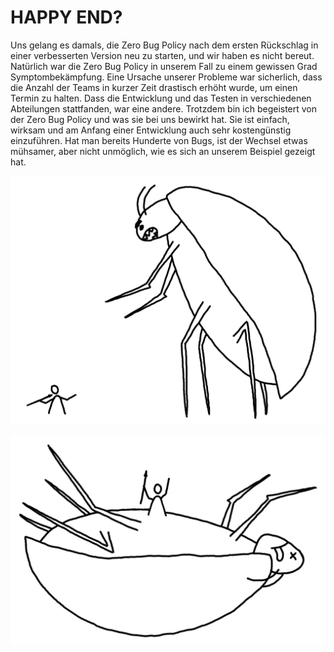 ﻿# HAPPY END?
Uns gelang es damals, die Zero Bug Policy nach dem ersten Rückschlag in einer verbesserten Version neu zu  starten, und wir haben es nicht bereut. Natürlich war die Zero Bug Policy in unserem Fall zu einem gewissen  Grad Symptombekämpfung. Eine Ursache unserer Probleme war sicherlich, dass die Anzahl der Teams in  kurzer Zeit drastisch erhöht wurde, um einen Termin zu halten. Dass die Entwicklung und das Testen in  verschiedenen Abteilungen stattfanden, war eine andere.
Trotzdem bin ich begeistert von der Zero Bug Policy und was sie bei uns bewirkt hat. Sie ist einfach, wirksam  und am Anfang einer Entwicklung auch sehr kostengünstig einzuführen. Hat man bereits Hunderte von  Bugs, ist der Wechsel etwas mühsamer, aber nicht unmöglich, wie es sich an unserem Beispiel gezeigt hat.

![ ](images/Image22.jpg)

![ ](images/Image23.jpg)